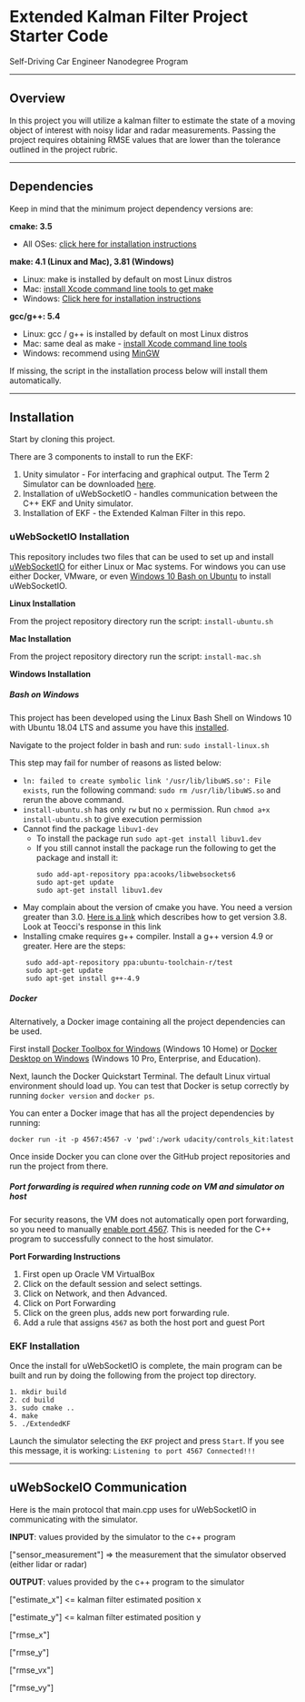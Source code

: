 # Extended Kalman Filter Project Starter Code
Self-Driving Car Engineer Nanodegree Program

---

## Overview
In this project you will utilize a kalman filter to estimate the state of a moving object of interest with noisy lidar and radar measurements. Passing the project requires obtaining RMSE values that are lower than the tolerance outlined in the project rubric. 

---

## Dependencies

Keep in mind that the minimum project dependency versions are:

**cmake: 3.5**
- All OSes: [click here for installation instructions](https://cmake.org/install/)

**make: 4.1 (Linux and Mac), 3.81 (Windows)**
- Linux: make is installed by default on most Linux distros
- Mac: [install Xcode command line tools to get make](https://developer.apple.com/xcode/features/)
- Windows: [Click here for installation instructions](http://gnuwin32.sourceforge.net/packages/make.htm)

**gcc/g++: 5.4**
- Linux: gcc / g++ is installed by default on most Linux distros
- Mac: same deal as make - [install Xcode command line tools](https://developer.apple.com/xcode/features/)
- Windows: recommend using [MinGW](http://www.mingw.org/)

If missing, the script in the installation process below will install them automatically.

---

## Installation

Start by cloning this project.

There are 3 components to install to run the EKF:
1. Unity simulator - For interfacing and graphical output. The Term 2 Simulator can be downloaded [here](https://github.com/udacity/self-driving-car-sim/releases). 
2. Installation of uWebSocketIO - handles communication between the C++ EKF and Unity simulator.
3. Installation of EKF - the Extended Kalman Filter in this repo.

### uWebSocketIO Installation

This repository includes two files that can be used to set up and install [uWebSocketIO](https://github.com/uWebSockets/uWebSockets) for either Linux or Mac systems. For windows you can use either Docker, VMware, or even [Windows 10 Bash on Ubuntu](https://www.howtogeek.com/249966/how-to-install-and-use-the-linux-bash-shell-on-windows-10/) to install uWebSocketIO. 

**Linux Installation**

From the project repository directory run the script: `install-ubuntu.sh`

**Mac Installation**

From the project repository directory run the script: `install-mac.sh`

**Windows Installation**
##### **Bash on Windows**

This project has been developed using the Linux Bash Shell on Windows 10 with Ubuntu 18.04 LTS and assume you have this [installed](https://www.howtogeek.com/249966/how-to-install-and-use-the-linux-bash-shell-on-windows-10/). 

Navigate to the project folder in bash and run: `sudo install-linux.sh`

This step may fail for number of reasons as listed below:

- `ln: failed to create symbolic link '/usr/lib/libuWS.so': File exists`, run the following command: `sudo rm /usr/lib/libuWS.so` and rerun the above command.
- `install-ubuntu.sh` has only `rw` but no `x` permission. Run `chmod a+x install-ubuntu.sh` to give execution permission
- Cannot find the package `libuv1-dev`
   - To install the package run `sudo apt-get install libuv1.dev`
   - If you still cannot install the package run the following to get the package and install it:
      ```
      sudo add-apt-repository ppa:acooks/libwebsockets6
      sudo apt-get update
      sudo apt-get install libuv1.dev
      ```
- May complain about the version of cmake you have. You need a version greater than 3.0. [Here is a link](https://askubuntu.com/questions/355565/how-to-install-latest-cmake-version-in-linux-ubuntu-from-command-line) which describes how to get version 3.8. Look at Teocci's response in this link
- Installing cmake requires g++ compiler. Install a g++ version 4.9 or greater. Here are the steps:
```
    sudo add-apt-repository ppa:ubuntu-toolchain-r/test
    sudo apt-get update
    sudo apt-get install g++-4.9
```

##### **Docker**

Alternatively, a Docker image containing all the project dependencies can be used.

First install [Docker Toolbox for Windows](https://docs.docker.com/toolbox/toolbox_install_windows/) (Windows 10 Home) or [Docker Desktop on Windows](https://docs.docker.com/docker-for-windows/install/) (Windows 10 Pro, Enterprise, and Education).

Next, launch the Docker Quickstart Terminal. The default Linux virtual environment should load up. You can test that Docker is setup correctly by running `docker version` and `docker ps`.

You can enter a Docker image that has all the project dependencies by running:

`docker run -it -p 4567:4567 -v 'pwd':/work udacity/controls_kit:latest`

Once inside Docker you can clone over the GitHub project repositories and run the project from there. 

##### **Port forwarding is required when running code on VM and simulator on host**

For security reasons, the VM does not automatically open port forwarding, so you need to manually [enable port 4567](https://www.howtogeek.com/122641/how-to-forward-ports-to-a-virtual-machine-and-use-it-as-a-server/). This is needed for the C++ program to successfully connect to the host simulator.

**Port Forwarding Instructions**

1. First open up Oracle VM VirtualBox
2. Click on the default session and select settings.
3. Click on Network, and then Advanced.
4. Click on Port Forwarding
5. Click on the green plus, adds new port forwarding rule.
6. Add a rule that assigns `4567` as both the host port and guest Port

### EKF Installation

Once the install for uWebSocketIO is complete, the main program can be built and run by doing the following from the project top directory.

```
1. mkdir build
2. cd build
3. sudo cmake ..
4. make
5. ./ExtendedKF
```

Launch the simulator selecting the `EKF` project and press `Start`. If you see this message, it is working: `Listening to port 4567 Connected!!!`

---

## uWebSockeIO Communication

Here is the main protocol that main.cpp uses for uWebSocketIO in communicating with the simulator.


**INPUT**: values provided by the simulator to the c++ program

["sensor_measurement"] => the measurement that the simulator observed (either lidar or radar)


**OUTPUT**: values provided by the c++ program to the simulator

["estimate_x"] <= kalman filter estimated position x

["estimate_y"] <= kalman filter estimated position y

["rmse_x"]

["rmse_y"]

["rmse_vx"]

["rmse_vy"]
